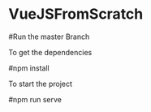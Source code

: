 # VueJSFromScratch

#Run the master Branch

To get the dependencies

#npm install

To start the project

#npm run serve
